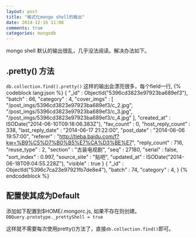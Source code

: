 ```yaml
---
layout: post
title: "格式化mongo shell的输出"
date: 2014-12-16 11:08
comments: true
categories: mongodb
---
```


mongo shell 默认的输出很乱，几乎没法阅读。解决办法如下。

## .pretty() 方法
`db.collection.find().pretty()`
这样的输出会漂亮很多，每个field一行, 
{% codeblock lang:json %}
{
	"_id" : ObjectId("5396cd3823e97923ba689ef3"),
	"batch" : 66,
	"category" : 4,
	"cover_imgs" : [
		"/post_imgs/5396cd3823e97923ba689ef3/c_2.jpg",
		"/post_imgs/5396cd3823e97923ba689ef3/c_3.jpg",
		"/post_imgs/5396cd3823e97923ba689ef3/c_4.jpg"
	],
	"created_at" : ISODate("2014-06-10T09:18:06.383Z"),
	"fav_count" : 0,
	"host_reply_count" : 338,
	"last_reply_date" : "2014-06-17 21:22:00",
	"post_date" : "2014-06-06 19:57:00",
	"referer" : "http://tieba.baidu.com/f?kw=%B9%C5%D7%B0%B5%E7%CA%D3%BE%E7",
	"reply_count" : 716,
	"reuse_type" : 2,
	"section" : "古装电视剧",
	"seq" : 27180,
	"serial" : false,
	"sort_index" : 0.997,
	"source_site" : "贴吧",
	"updated_at" : ISODate("2014-06-18T09:04:55.228Z"),
	"visible" : true
}
{
	"_id" : ObjectId("5396c7ca23e97921fb7de8e4"),
	"batch" : 74,
	"category" : 4,
}
{% endcodeblock %}

## 配置使其成为Default

添加如下配置到$HOME/.mongorc.js, 如果不存在则创建。
`DBQuery.prototype._prettyShell = true`

这样就不需要每次使用pretty()方法了，直接`db.collection.find()`即可。
